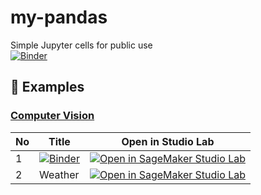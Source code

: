 # my-pandas
Simple Jupyter cells for public use<br>
[![Binder](https://mybinder.org/badge_logo.svg)](https://mybinder.org/v2/gh/qvoice2000/my-pandas/HEAD)
## :notebook: Examples

### [Computer Vision](computer-vision/)

| No | Title | Open in Studio Lab |
|----|-------|--------------------|
|   1|[![Binder](https://mybinder.org/badge_logo.svg)](https://mybinder.org/v2/gh/qvoice2000/my-pandas/HEAD) | [![Open in SageMaker Studio Lab](https://studiolab.sagemaker.aws/studiolab.svg)](https://studiolab.sagemaker.aws/import/github//qvoice2000/my-pandas/HEAD) |
|   2| Weather  | [![Open in SageMaker Studio Lab](https://studiolab.sagemaker.aws/studiolab.svg)](https://studiolab.sagemaker.aws/import/github/aws/studio-lab-examples/blob/main/computer-vision/weather-data/weather-image-classification-pytorch.ipynb) |

